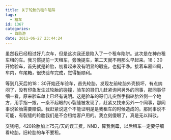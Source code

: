 ```yaml
---
title: 关于轮胎的租车陷阱
tags:
  - 租车
id: 1367
categories:
  - 自助游
date: 2011-06-27 23:44:24
---
```


虽然我已经租过好几次车，但是这次我还是陷入了一个租车陷阱。这次是在神舟租车租的车。我习惯提前一天租车，旁晚提车，第二天就不用那么早起来。18：30开始验车，首先就是轮胎，初看起来没有明显的瑕疵，也挺干净。接着车厢四周，车内，车尾箱，很快验车完成，觉得挺顺利。

等到几天后的18：30开始还车验车，首先轮胎，发现左前轮胎外壳损坏，有点纳闷了，没有印象发生过轮胎的碰撞，验车的哥们儿赶紧询问另外的同事，那同事仔细一看，原来验车单上已经有说明。这是验车的哥们儿突然手指轮胎外侧一个地方，用手指一拨，一条不起眼的小裂缝被发现了，赶紧又找来另外一个同事，那同事说轮胎需要赔偿。我赶紧说这个不能证明是是我租车的时候造成的。那同事说不可能，有裂缝的轮胎我们是不会租给客户用的。我立刻傻眼了，真是无以辩驳。

交钱吧，420轮胎加上75元/天的误工费，NND，算我倒霉，以后租车一定要仔细看轮胎，旧轮胎的车不要租。
